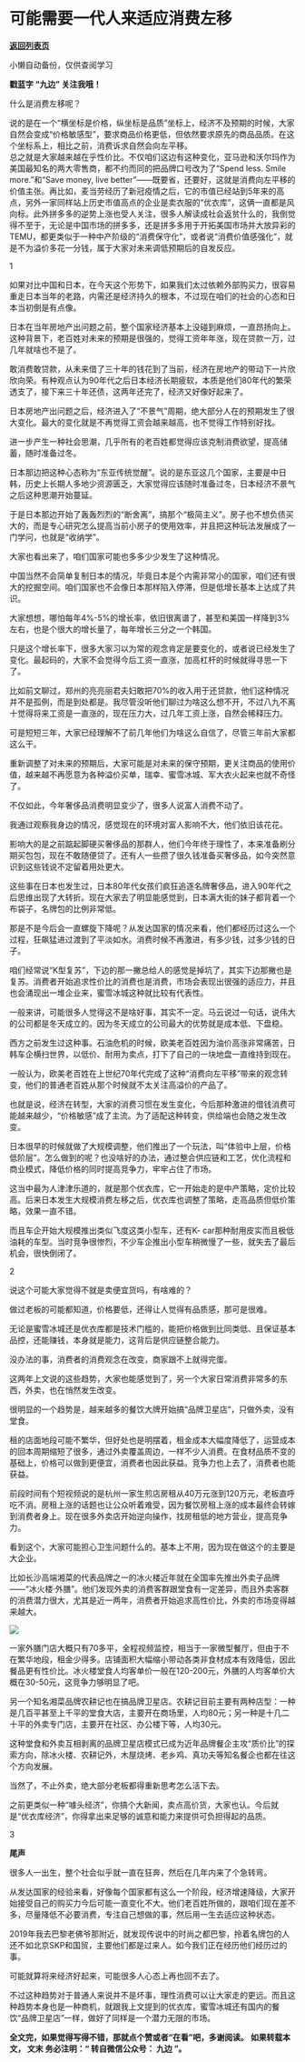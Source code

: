 # 可能需要一代人来适应消费左移

[**返回列表页**](/gzh/九边)

小懒自动备份，仅供查阅学习

****戳蓝字 **“九边”** 关注我哦！****

什么是消费左移呢？

说的是在一个“横坐标是价格，纵坐标是品质”坐标上，经济不及预期的时候，大家自然会变成“价格敏感型”，要求商品价格更低，但依然要求原先的商品品质。在这个坐标系上，相比之前，消费诉求自然会向左平移。  
总之就是大家越来越在乎性价比。不仅咱们这边有这种变化，亚马逊和沃尔玛作为美国最知名的两大零售商，都不约而同的把品牌口号改为了“Spend less.
Smile more.”和“Save money, live
better”——既要省，还要好，这就是消费向左平移的价值主张。再比如，麦当劳经历了新冠疫情之后，它的市值已经站到5年来的高点，另外一家同样站上历史市值高点的企业是卖衣服的“优衣库”，这俩一直都是风向标。此外拼多多的逆势上涨也受人关注，很多人解读成社会返贫什么的，我倒觉得不至于，无论是中国市场的拼多多，还是拼多多用于开拓美国市场并大放异彩的TEMU，都更类似于一种中产阶级的“消费保守化”，或者说“消费价值感强化”，就是不为溢价多花一分钱，属于大家对未来调低预期后的自发反应。

1

  

如果对比中国和日本，在今天这个形势下，如果我们太过依赖外部购买力，很容易重走日本当年的老路，内需还是经济持久的根本，不过现在咱们的社会的心态和日本当初倒是有点像。  

日本在当年房地产出问题之前，整个国家经济基本上没碰到麻烦，一直昂扬向上。这种背景下，老百姓对未来的预期是很强的，觉得工资年年涨，现在贷款一万，过几年就啥也不是了。

敢消费敢贷款，从未来借了三十年的钱花到了当前，经济在房地产的带动下一片欣欣向荣。有种观点认为90年代之后日本经济长期疲软，本质是他们80年代的繁荣透支了，接下来三十年还债，这两年还完了，经济又好像好起来了。

日本房地产出问题之后，经济进入了“不景气”周期，绝大部分人在的预期发生了很大变化。最大的变化就是不再觉得工资会越来越高，也不觉得工作特别好找。

进一步产生一种社会思潮，几乎所有的老百姓都觉得应该克制消费欲望，提高储蓄，随时准备过冬。

日本那边把这种心态称为“东亚传统觉醒”。说的是东亚这几个国家，主要是中日韩，历史上长期人多地少资源匮乏，大家觉得应该随时准备过冬，日本经济不景气之后这种思潮开始蔓延。

于是日本那边开始了轰轰烈烈的“断舍离”，搞那个“极简主义”。房子也不想负债买大的，而是专心研究怎么提高当前小房子的使用效率，并且把这种玩法发展成了一门学问，也就是“收纳学”。

大家也看出来了，咱们国家可能也多多少少发生了这种情况。

中国当然不会简单复制日本的情况，毕竟日本是个内需非常小的国家，咱们还有很大的挖掘空间。咱们国家也不会像日本那样陷入停滞，但是低增长基本上达成了共识。

大家想想，哪怕每年4%-5%的增长率，依旧很离谱了，甚至和美国一样降到3%左右，也是个很大的增长量了，每年增长三分之一个韩国。

只是这个增长率下，很多大家习以为常的观念肯定是要变化的，或者说已经发生了变化。最起码的，大家不会觉得今后工资一直涨，加高杠杆的时候就得寻思一下了。

比如前文聊过，郑州的亮亮丽君夫妇敢把70%的收入用于还贷款，他们这种情况并不是孤例，而是到处都是。我尽管没听他们聊过为啥这么想不开，不过八九不离十觉得将来工资是一直涨的，现在压力大，过几年工资上涨，自然会稀释压力。

可是短短三年，大家已经理解不了前几年他们为啥这么自信了，尽管三年前大家都这么干。

重新调整了对未来的预期后，大家可能是对未来的保守预期，更关注商品的使用价值，越来越不再愿意为各种溢价买单，瑞幸、蜜雪冰城、军大衣火起来也就不奇怪了。

不仅如此，今年奢侈品消费明显变少了，很多人说富人消费不动了。

我通过观察我身边的情况，感觉现在的环境对富人影响不大，他们依旧该花花。

影响大的是之前踮起脚硬买奢侈品的那群人，他们今年终于理性了，本来准备刷分期买包包，现在不敢随便贷了。还有人一些攒了很久钱准备买奢侈品，如今突然意识到这些钱说不定留着用处更大。

这些事在日本也发生过，日本80年代女孩们疯狂追逐名牌奢侈品，进入90年代之后思维出现了大转折。现在大家去了明显能感觉到，日本满大街的妹子都背着一个布袋子，名牌包的比例非常低。

那是不是今后会一直螺旋下降呢？从发达国家的情况来看，他们都经历过这么一个过程，狂飙猛进过渡到了平淡如水。消费时候不再激进，有多少钱，过多少钱的日子。

咱们经常说“K型复苏”，下边的那一撇总给人的感觉是掉坑了，其实下边那撇也是复苏。消费者开始追求性价比的消费也是消费，市场会表现出很强的适应力，并且也会涌现出一堆企业来，蜜雪冰城这种就比较有代表性。

一般来讲，可能很多人觉得这不是啥好事，其实不一定。马云说过一句话，说伟大的公司都是冬天成立的。因为冬天成立的公司最大的优势就是成本低、下盘稳。

西方之前发生过这种事。石油危机的时候，欧美老百姓因为油价高涨非常痛苦，日韩车企横扫世界，以低价、耐用为卖点，打下了自己的一块地盘一直维持到现在。

一般认为，欧美老百姓在上世纪70年代完成了这种“消费向左平移”带来的观念转变，他们的普通老百姓从那个时候就不太关注高溢价的产品了。

也就是说，经济在转型，大家的消费习惯在发生变化，今后那种激进的借钱消费可能越来越少，“价格敏感”成了主流。为了适配这种转变，供给端也会随之发生改变。

日本很早的时候就做了大规模调整，他们推出了一个玩法，叫“体验中上层，价格低阶层”。怎么做到的呢？也没啥好的办法，通过整合供应链和工艺，优化流程和商业模式，降低价格的同时提高竞争力，牢牢占住了市场。

这当中最为人津津乐道的，就是那个优衣库，它一开始走的是中产策略，定价比较高。后来日本发生大规模消费左移之后，优衣库也调整了策略，走高品质但低价策略，效果一直不错。

而且车企开始大规模推出类似飞度这类小型车，还有K-
car那种耐用皮实而且极低油耗的车型。当时竞争很惨烈，不少车企推出小型车稍微慢了一些，就失去了最后机会，很快倒闭了。

2  

说这个可能大家觉得不就是卖便宜货吗，有啥难的？  

做过老板的可能都知道，价格要低，还得让人觉得有品质感，那可是很难。

无论是蜜雪冰城还是优衣库都是技术门槛的，能把价格做到比同类低、且保证基本品控，还能赚钱，本身就是能力，这背后是供应链整合能力。

没办法的事，消费者的消费观念在改变，商家跟不上就得完蛋。

这两年上文说的这些趋势，大家也能感觉到了，另一个大家日常消费非常多的东西，外卖，也在悄然发生改变。

很明显的一个趋势是，越来越多的餐饮大牌开始搞“品牌卫星店”，只做外卖，没有堂食。

租的店面地段可能不繁华，但好处也是明摆着，租金成本大幅度降低了，运营成本的回本周期缩短了很多，通过外卖覆盖周边，一样不少人消费。在食材品质不变的基础上，价格可以做到更便宜，消费者也因此获益。竞争力也上去了，消费者也能获益。

前段时间有个短视频说的是杭州一家生煎店房租从40万元涨到120万元，老板直呼吃不消。房租上涨的话题也让公众听着难受，因为餐饮房租上涨的成本最终会转嫁到消费者身上。现在很多外卖店开始逆向操作，找房租低的地方营业，提高竞争力。

看到这个，大家可能担心卫生问题什么的。基本上不用，因为现在做这个的主要是大企业。

比如长沙高端湘菜的代表品牌之一的冰火楼近年就在全国率先推出外卖子品牌——“冰火楼·外膳”。他们发现外卖的消费客群跟堂食有一定差异，而且外卖客群的消费潜力很大，尤其是近一两年，消费者开始追求高性价比，外卖的市场变得越来越大。

![](https://mmbiz.qpic.cn/sz_mmbiz_jpg/INpibEpTBzYfsgYF13tibQbib7tkhkmdq1tdu2LymZ7icboFXfXfNwI75BUicdkqJFicibfF1ic7naWnNDm0YQROiaKUTzg/640?wx_fmt=jpeg&from;=appmsg)

一家外膳门店大概只有70多平，全程视频监控，相当于一家微型餐厅，但由于不在繁华地段，租金少得多。店铺面积大幅缩小带动各类非食材成本有效降低，因此餐品更有性价比。冰火楼堂食人均客单价一般在120-200元，外膳的人均客单价大概在30-50元，这竞争力够明显了吧。

另一个知名湘菜品牌农耕记也在搞品牌卫星店。农耕记目前主要有两种店型：一种是几百平甚至上千平的堂食大店，主要开在商场里，人均80元；另一种是十几二十平的外卖专门店，主要开在社区、办公楼下等，人均30元。

这种堂食和外卖互相剥离的品牌卫星店模式已成为近年品牌餐企主攻“质价比”的探索方向，除冰火楼、农耕记外，木屋烧烤、老乡鸡、真功夫等知名餐企也都在往这个方向发展。

当然了，不止外卖，绝大部分老板都得重新思考怎么活下去。

之前更类似一种“噱头经济”，你搞个大新闻，卖点高价货，大家也认。今后就是“优衣库经济”，你得拿出来足够的诚意和能力来提供可负担得起的品质。

3

**尾声**

很多人一出生，整个社会似乎就一直在狂奔，然后在几年内来了个急转弯。

从发达国家的经验来看，好像每个国家都有这么一个阶段，经济增速降级，大家开始接受自己的购买力今后可能一直变化不大。他们老百姓所做的，跟咱们现在差不多，尽量降低不必要消费，专注自己想做的事，然后用一生去适应这种状态。

2019年我去巴黎老佛爷那附近，就发现传说中的时尚之都巴黎，拎着名牌包的人还不如北京SKP和国贸，主要他们都是过来人。如今我们正在经历他们经历过的事。  

可能就算将来经济好起来，可能很多人心态上再也回不去了。

不过这种趋势对于普通人来说并不是坏事，理性消费可以让大家走的更远。而且这种趋势本身也是一种商机，就跟我上文提到的优衣库，蜜雪冰城还有国内的餐饮“品牌卫星店”一样，做好了同样是一个潜力无限的市场。

 **全文完，如果觉得写得不错，那就点个赞或者“在看”吧，多谢阅读。** **如果转载本文， **文末** 务必注明：“ **转自微信公众号：**
**九边** ”。**

